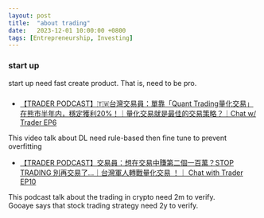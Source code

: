 ```yaml
---
layout: post
title:  "about trading"
date:   2023-12-01 10:00:00 +0800
tags: [Entrepreneurship, Investing]
---
```


### start up
start up need fast create product. That is, need to be pro.

### 

* [【TRADER PODCAST】🇹🇼台灣交易員：單靠「Quant Trading量化交易」在熊市半年内，穩定獲利20%！｜量化交易就是最佳的交易策略？｜Chat w/ Trader EP6](https://www.youtube.com/watch?v=AjFZJxx6TBM)

This video talk about DL need rule-based then fine tune to prevent overfitting

* [【TRADER PODCAST】交易員：想在交易中賺第二個一百萬？STOP TRADING 別再交易了…｜台灣軍人轉戰量化交易 ！｜ Chat with Trader EP10](https://www.youtube.com/watch?v=5SdvOXghTXM)


This podcast talk about the trading in crypto need 2m to verify.  
Gooaye says that stock trading strategy need 2y to verify.  
